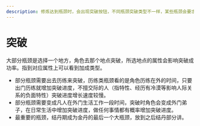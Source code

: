 ```yaml
---
description: 修炼达到瓶颈时，会出现突破按钮，不同瓶颈突破类型不一样，某些瓶颈会要求角色五维属性。
---
```


# 突破

大部分瓶颈是选择一个地方，角色去那个地点突破，所选地点的属性会影响突破成功率。指到对应属性上可以看到加成类型。

* 部分瓶颈需要出去历练来突破，历练类瓶颈看的是角色历练在外的时间，只要出门历练就增加突破进度，不擅交际的人（指特性、经历有冷漠等影响人际关系的负面特性）突破进度增长速度较慢。
*  部分瓶颈需要变成凡人在外门生活工作一段时间，突破时角色会变成外门弟子，在日常生活中增加突破进度，做任何事情都有概率增加突破进度。 
* 最重要的瓶颈，结丹期成为金丹的最后一个大瓶颈，放到之后结丹部分讲。

